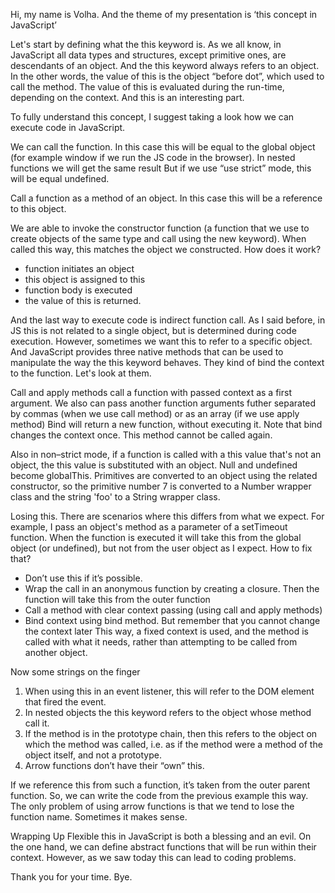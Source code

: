Hi, my name is Volha. And the theme of my presentation is ‘this concept in JavaScript’

Let's start by defining what the this keyword is. 
As we all know, in JavaScript all data types and structures, except primitive ones, are descendants of an object. And the this keyword always refers to an object. In the other words, the value of this is the object “before dot”, which used to call the method.
The value of this is evaluated during the run-time, depending on the context. And this is an interesting part.

To fully understand this concept, I suggest taking a look how we can execute code in JavaScript.

We can call the function. In this case this will be equal to the global object (for example window if we run the JS code in the browser).
In nested functions we will get the same result
But if we use “use strict” mode, this will be equal undefined.

Call a function as a method of an object. In this case this will be a reference to this object. 

We are able to invoke the constructor function (a function that we use to create objects of the same type and call using the new keyword). When called this way, this matches the object we constructed. 
How does it work? 
- function initiates an object
- this object is assigned to this
- function body is executed
- the value of this is returned.

And the last way to execute code is indirect function call.
As I said before, in JS this is not related to a single object, but is determined during code execution. However, sometimes we want this to refer to a specific object.
And JavaScript provides three native methods that can be used to manipulate the way the this keyword behaves. They kind of bind the context to the function. Let's look at them.

Call and apply methods call a function with passed context as a first argument. We also can pass another function arguments futher separated by commas (when we use call method) or as an array (if we use apply method)
Bind will return a new function, without executing it. Note that bind changes the context once. This method cannot be called again.

Also in non–strict mode, if a function is called with a this value that's not an object, the this value is substituted with an object. Null and undefined become globalThis. 
Primitives  are converted to an object using the related constructor, so the primitive number 7 is converted to a Number wrapper class and the string 'foo' to a String wrapper class.


Losing this.
There are scenarios where this differs from what we expect. For example, I pass an object's method as a parameter of a setTimeout function. When the function is executed it will take this from the global object (or undefined), but not from the user object as I expect.
How to fix that?
- Don’t use this if it’s possible.
- Wrap the call in an anonymous function by creating a closure. Then the function will take this from the outer function
- Call a method with clear context passing (using call and apply methods)
- Bind context using bind method. But remember that you cannot change the context later
This way, a fixed context is used, and the method is called with what it needs, rather than attempting to be called from another object.

Now some strings on the finger

1.	When using this in an event listener, this will refer to the DOM element that fired the event.
2.	In nested objects the this keyword refers to the object whose method call it.
3.	If the method is in the prototype chain, then this refers to the object on which the method was called, i.e. as if the method were a method of the object itself, and not a prototype.
4.	Arrow functions don’t have their “own” this. 

If we reference this from such a function, it’s taken from the outer parent function. So, we can write the code from the previous example this way. The only problem of using arrow functions  is that we tend to lose the function name. Sometimes it makes sense.

Wrapping Up
Flexible this in JavaScript is both a blessing and an evil. On the one hand, we can define abstract functions that will be run within their context. However, as we saw today this can lead to coding problems.

Thank you for your time. Bye.

